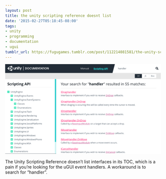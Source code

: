 ```yaml
---
layout: post
title: the unity scripting reference doesnt list
date: '2015-02-27T05:18:45-08:00'
tags:
- unity
- programming
- documentation
- ugui
tumblr_url: https://fugugames.tumblr.com/post/112214081581/the-unity-scripting-reference-doesnt-list
---
```

 ![](/tumblr_files/tumblr_nkfdz9Loba1tgne1po1_1280.png)  

The Unity Scripting Reference doesn’t list interfaces in its TOC, which is a pain if you’re looking for the uGUI event handlers. A workaround is to search for “handler”.

